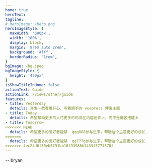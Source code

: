 ```yaml
---
home: true
heroText: 
tagline: 
# heroImage: /hero.png
heroImageStyle: {
  maxWidth: '600px',
  width: '100%',
  display: block,
  margin: '9rem auto 2rem',
  background: '#fff',
  borderRadius: '1rem',
}
bgImage: /bg.jpeg
bgImageStyle: {
  height: '450px'
}
isShowTitleInHome: false
actionText: Guide
actionLink: /views/other/guide
features:
- title: Yesterday
  details: 开发一款看着开心、写着顺手的 vuepress 博客主题
- title: Today
  details: 希望帮助更多的人花更多的时间在内容创作上，而不是博客搭建上
- title: Tomorrow
<<<<<<< HEAD
  details: 希望更多的爱好者能够. ggg888参与进来，帮助这个主题更好的成长.
=======
  details: 希望更多的爱好者能够. gg777g参与进来，帮助这个主题更好的成长.
>>>>>>> 4ec24d6f30eb5791bb10f93988b1433f5771570f
---
```


--  bryan

